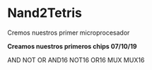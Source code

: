 # Nand2Tetris
Cremos nuestros primer microprocesador

**Creamos nuestros primeros chips 07/10/19**

AND
NOT
OR
AND16
NOT16
OR16
MUX
MUX16
